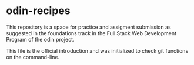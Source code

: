 # odin-recipes
This repository is a space for practice and assigment submission as suggested
in the foundations track in the Full Stack Web Development Program of the odin
project.

This file is the official introduction and was initialized to check git functions
on the command-line.

